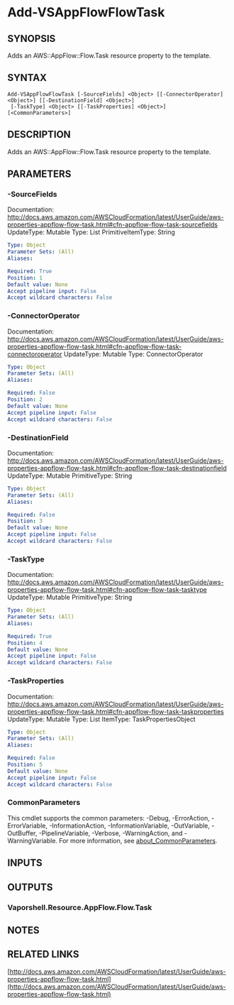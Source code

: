 # Add-VSAppFlowFlowTask

## SYNOPSIS
Adds an AWS::AppFlow::Flow.Task resource property to the template.

## SYNTAX

```
Add-VSAppFlowFlowTask [-SourceFields] <Object> [[-ConnectorOperator] <Object>] [[-DestinationField] <Object>]
 [-TaskType] <Object> [[-TaskProperties] <Object>] [<CommonParameters>]
```

## DESCRIPTION
Adds an AWS::AppFlow::Flow.Task resource property to the template.

## PARAMETERS

### -SourceFields
Documentation: http://docs.aws.amazon.com/AWSCloudFormation/latest/UserGuide/aws-properties-appflow-flow-task.html#cfn-appflow-flow-task-sourcefields
UpdateType: Mutable
Type: List
PrimitiveItemType: String

```yaml
Type: Object
Parameter Sets: (All)
Aliases:

Required: True
Position: 1
Default value: None
Accept pipeline input: False
Accept wildcard characters: False
```

### -ConnectorOperator
Documentation: http://docs.aws.amazon.com/AWSCloudFormation/latest/UserGuide/aws-properties-appflow-flow-task.html#cfn-appflow-flow-task-connectoroperator
UpdateType: Mutable
Type: ConnectorOperator

```yaml
Type: Object
Parameter Sets: (All)
Aliases:

Required: False
Position: 2
Default value: None
Accept pipeline input: False
Accept wildcard characters: False
```

### -DestinationField
Documentation: http://docs.aws.amazon.com/AWSCloudFormation/latest/UserGuide/aws-properties-appflow-flow-task.html#cfn-appflow-flow-task-destinationfield
UpdateType: Mutable
PrimitiveType: String

```yaml
Type: Object
Parameter Sets: (All)
Aliases:

Required: False
Position: 3
Default value: None
Accept pipeline input: False
Accept wildcard characters: False
```

### -TaskType
Documentation: http://docs.aws.amazon.com/AWSCloudFormation/latest/UserGuide/aws-properties-appflow-flow-task.html#cfn-appflow-flow-task-tasktype
UpdateType: Mutable
PrimitiveType: String

```yaml
Type: Object
Parameter Sets: (All)
Aliases:

Required: True
Position: 4
Default value: None
Accept pipeline input: False
Accept wildcard characters: False
```

### -TaskProperties
Documentation: http://docs.aws.amazon.com/AWSCloudFormation/latest/UserGuide/aws-properties-appflow-flow-task.html#cfn-appflow-flow-task-taskproperties
UpdateType: Mutable
Type: List
ItemType: TaskPropertiesObject

```yaml
Type: Object
Parameter Sets: (All)
Aliases:

Required: False
Position: 5
Default value: None
Accept pipeline input: False
Accept wildcard characters: False
```

### CommonParameters
This cmdlet supports the common parameters: -Debug, -ErrorAction, -ErrorVariable, -InformationAction, -InformationVariable, -OutVariable, -OutBuffer, -PipelineVariable, -Verbose, -WarningAction, and -WarningVariable. For more information, see [about_CommonParameters](http://go.microsoft.com/fwlink/?LinkID=113216).

## INPUTS

## OUTPUTS

### Vaporshell.Resource.AppFlow.Flow.Task
## NOTES

## RELATED LINKS

[http://docs.aws.amazon.com/AWSCloudFormation/latest/UserGuide/aws-properties-appflow-flow-task.html](http://docs.aws.amazon.com/AWSCloudFormation/latest/UserGuide/aws-properties-appflow-flow-task.html)

